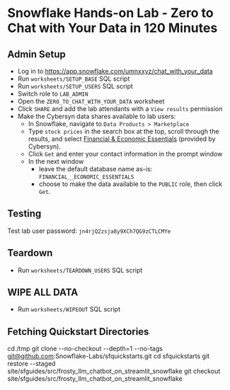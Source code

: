 # Snowflake Hands-on Lab - Zero to Chat with Your Data in 120 Minutes #

## Admin Setup ##
* Log in to https://app.snowflake.com/umnxxyz/chat_with_your_data
* Run `worksheets/SETUP_BASE` SQL script
* Run `worksheets/SETUP_USERS` SQL script
* Switch role to `LAB_ADMIN`
* Open the `ZERO_TO_CHAT_WITH_YOUR_DATA` worksheet
* Click `SHARE` and add the lab attendants with a `View results` permission
* Make the Cybersyn data shares available to lab users:
  * In Snowflake, navigate to `Data Products > Marketplace`
  * Type `stock prices` in the search box at the top, scroll through the results, and select [Financial & Economic Essentials](https://app.snowflake.com/marketplace/listing/GZTSZAS2KF7/) (provided by Cybersyn).
  * Click `Get` and enter your contact information in the prompt window
  * In the next window
    * leave the default database name as-is: `FINANCIAL__ECONOMIC_ESSENTIALS`
    * choose to make the data available to the `PUBLIC` role, then click `Get`. 

## Testing ##
Test lab user password: `jn4rjQ2zsja8y9XCh7QG9zCTLCMYe`


## Teardown ##
* Run `worksheets/TEARDOWN_USERS` SQL script

## WIPE ALL DATA ##
* Run `worksheets/WIPEOUT` SQL script

## Fetching Quickstart Directories ##
cd /tmp
git clone --no-checkout --depth=1 --no-tags git@github.com:Snowflake-Labs/sfquickstarts.git
cd sfquickstarts
git restore --staged site/sfguides/src/frosty_llm_chatbot_on_streamlit_snowflake
git checkout site/sfguides/src/frosty_llm_chatbot_on_streamlit_snowflake